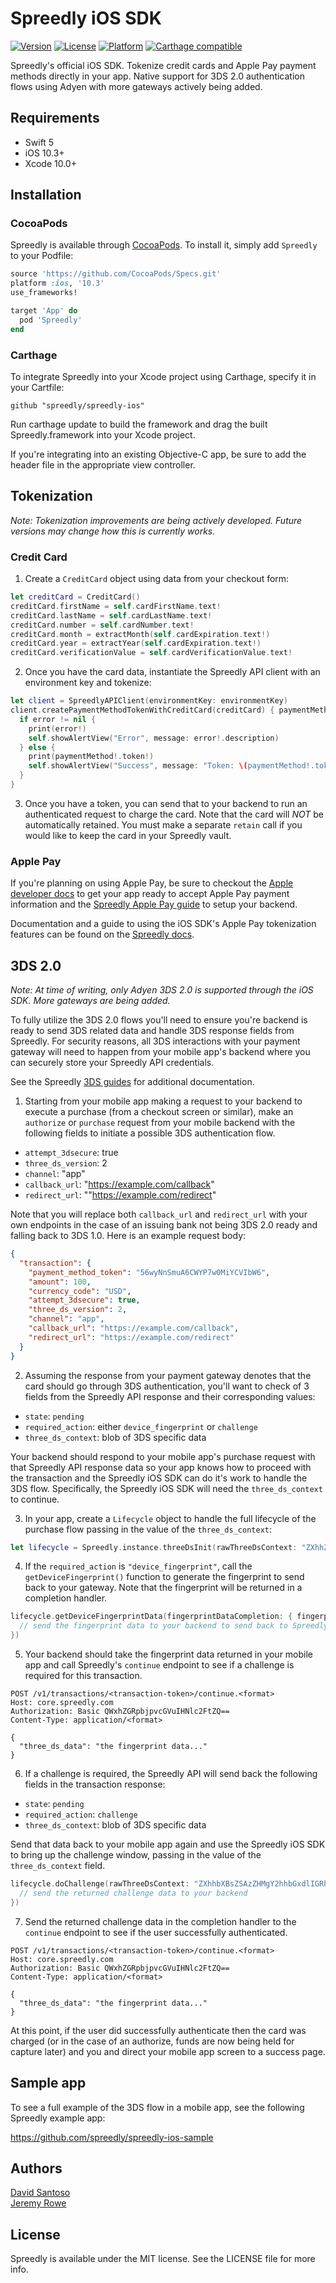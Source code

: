 # Spreedly iOS SDK

[![Version](https://img.shields.io/cocoapods/v/Spreedly.svg?style=flat)](http://cocoapods.org/pods/Spreedly)
[![License](https://img.shields.io/cocoapods/l/Spreedly.svg?style=flat)](http://cocoapods.org/pods/Spreedly)
[![Platform](https://img.shields.io/cocoapods/p/Spreedly.svg?style=flat)](http://cocoapods.org/pods/Spreedly)
[![Carthage compatible](https://img.shields.io/badge/Carthage-compatible-4BC51D.svg?style=flat)](https://github.com/Carthage/Carthage)


Spreedly's official iOS SDK. Tokenize credit cards and Apple Pay payment methods directly in your app. Native support for 3DS 2.0 authentication flows using Adyen with more gateways actively being added.

## Requirements

* Swift 5
* iOS 10.3+
* Xcode 10.0+

## Installation

### CocoaPods

Spreedly is available through [CocoaPods](http://cocoapods.org). To install
it, simply add `Spreedly` to your Podfile:

```ruby
source 'https://github.com/CocoaPods/Specs.git'
platform :ios, '10.3'
use_frameworks!

target 'App' do
  pod 'Spreedly'
end

```

### Carthage

To integrate Spreedly into your Xcode project using Carthage, specify it in your Cartfile:

```
github "spreedly/spreedly-ios"
```

Run carthage update to build the framework and drag the built Spreedly.framework into your Xcode project.

If you're integrating into an existing Objective-C app, be sure to add the header file in the appropriate view controller.

## Tokenization

_Note: Tokenization improvements are being actively developed. Future versions may change how this is currently works._

### Credit Card

1. Create a `CreditCard` object using data from your checkout form:

```swift
let creditCard = CreditCard()
creditCard.firstName = self.cardFirstName.text!
creditCard.lastName = self.cardLastName.text!
creditCard.number = self.cardNumber.text!
creditCard.month = extractMonth(self.cardExpiration.text!)
creditCard.year = extractYear(self.cardExpiration.text!)
creditCard.verificationValue = self.cardVerificationValue.text!
```

2. Once you have the card data, instantiate the Spreedly API client with an environment key and tokenize:

```swift
let client = SpreedlyAPIClient(environmentKey: environmentKey)
client.createPaymentMethodTokenWithCreditCard(creditCard) { paymentMethod, error -> Void in
  if error != nil {
    print(error!)
    self.showAlertView("Error", message: error!.description)
  } else {
    print(paymentMethod!.token!)
    self.showAlertView("Success", message: "Token: \(paymentMethod!.token!)")
  }
}
```

3. Once you have a token, you can send that to your backend to run an authenticated request to charge the card. Note that the card will *NOT* be automatically retained. You must make a separate `retain` call if you would like to keep the card in your Spreedly vault.

### Apple Pay

If you're planning on using Apple Pay, be sure to checkout the [Apple developer docs](https://developer.apple.com/apple-pay/) to get your app ready to accept Apple Pay payment information and the [Spreedly Apple Pay guide](https://docs.spreedly.com/guides/apple-pay/) to setup your backend.

Documentation and a guide to using the iOS SDK's Apple Pay tokenization features can be found on the [Spreedly docs](https://docs.spreedly.com/guides/mobile/ios).

## 3DS 2.0

_Note: At time of writing, only Adyen 3DS 2.0 is supported through the iOS SDK. More gateways are being added._

To fully utilize the 3DS 2.0 flows you'll need to ensure you're backend is ready to send 3DS related data and handle 3DS response fields from Spreedly. For security reasons, all 3DS interactions with your payment gateway will need to happen from your mobile app's backend where you can securely store your Spreedly API credentials.

See the Spreedly [3DS guides](https://docs.spreedly.com/guides/3dsecure-landing/) for additional documentation.

1. Starting from your mobile app making a request to your backend to execute a purchase (from a checkout screen or similar), make an `authorize` or `purchase` request from your mobile backend with the following fields to initiate a possible 3DS authentication flow.

* `attempt_3dsecure`: true
* `three_ds_version`: 2
* `channel`: "app"
* `callback_url`: "https://example.com/callback"
* `redirect_url`: ""https://example.com/redirect"

Note that you will replace both `callback_url` and `redirect_url` with your own endpoints in the case of an issuing bank not being 3DS 2.0 ready and falling back to 3DS 1.0. Here is an example request body:

```json
{
  "transaction": {
    "payment_method_token": "56wyNnSmuA6CWYP7w0MiYCVIbW6",
    "amount": 100,
    "currency_code": "USD",
    "attempt_3dsecure": true,
    "three_ds_version": 2,
    "channel": "app",
    "callback_url": "https://example.com/callback",
    "redirect_url": "https://example.com/redirect"
  }
}
```

2. Assuming the response from your payment gateway denotes that the card should go through 3DS authentication, you'll want to check of 3 fields from the Spreedly API response and their corresponding values:

* `state`: `pending`
* `required_action`: either `device_fingerprint` or `challenge`
* `three_ds_context`: blob of 3DS specific data

Your backend should respond to your mobile app's purchase request with that Spreedly API response data so your app knows how to proceed with the transaction and the Spreedly iOS SDK can do it's work to handle the 3DS flow. Specifically, the Spreedly iOS SDK will need the `three_ds_context` to continue.

3. In your app, create a `Lifecycle` object to handle the full lifecycle of the purchase flow passing in the value of the `three_ds_context`:

```swift
let lifecycle = Spreedly.instance.threeDsInit(rawThreeDsContext: "ZXhhZSAzZHMgcmVzcG9uc2UgZGF0YQ==....")
```

4. If the `required_action` is `"device_fingerprint"`, call the `getDeviceFingerprint()` function to generate the fingerprint to send back to your gateway. Note that the fingerprint will be returned in a completion handler.

```swift
lifecycle.getDeviceFingerprintData(fingerprintDataCompletion: { fingerprintData in
  // send the fingerprint data to your backend to send back to Spreedly
})
```

5. Your backend should take the fingerprint data returned in your mobile app and call Spreedly's `continue` endpoint to see if a challenge is required for this transaction.

```
POST /v1/transactions/<transaction-token>/continue.<format>
Host: core.spreedly.com
Authorization: Basic QWxhZGRpbjpvcGVuIHNlc2FtZQ==
Content-Type: application/<format>

{
  "three_ds_data": "the fingerprint data..."
}
```

6. If a challenge is required, the Spreedly API will send back the following fields in the transaction response:

* `state`: `pending`
* `required_action`: `challenge`
* `three_ds_context`: blob of 3DS specific data

Send that data back to your mobile app again and use the Spreedly iOS SDK to bring up the challenge window, passing in the value of the `three_ds_context` field.

```swift
lifecycle.doChallenge(rawThreeDsContext: "ZXhhbXBsZSAzZHMgY2hhbGxdlIGRhdGE=...", challengeCompletion: { challengeData in
  // send the returned challenge data to your backend
})
```

7. Send the returned challenge data in the completion handler to the `continue` endpoint to see if the user successfully authenticated.

```
POST /v1/transactions/<transaction-token>/continue.<format>
Host: core.spreedly.com
Authorization: Basic QWxhZGRpbjpvcGVuIHNlc2FtZQ==
Content-Type: application/<format>

{
  "three_ds_data": "the fingerprint data..."
}
```

At this point, if the user did successfully authenticate then the card was charged (or in the case of an authorize, funds are now being held for capture later) and you and direct your mobile app screen to a success page.

## Sample app

To see a full example of the 3DS flow in a mobile app, see the following Spreedly example app:

https://github.com/spreedly/spreedly-ios-sample


## Authors

[David Santoso](https://github.com/davidsantoso)
<br/>
[Jeremy Rowe](https://github.com/jeremywrowe)

## License

Spreedly is available under the MIT license. See the LICENSE file for more info.
